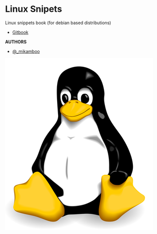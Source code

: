 # Linux Snipets

Linux snippets book (for debian based distributions)

* [Gitbook](https://www.gitbook.com/mikamboo)

__AUTHORS__ 

* [@_mikamboo](https://github.com/mikamboo)

![](linux.png)